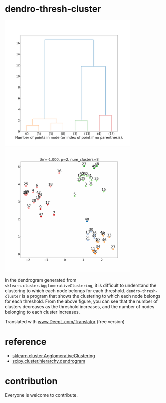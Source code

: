 # dendro-thresh-cluster

<p>
<img src='github/dendrogram.png' height=400px/>
<img src='github/scatter_with_text.gif' height=400px/>
</p>

<!---
sklearn の AgglomerativeClustering から生成した　dendrogram　では, threshold ごとに各 node が属する clustering が分かりにくい. dendro-thresh-cluster は threshold ごとに各 node が属する clustering を図示するプログラムである. 上の図から, threshold が増えるにつれ, cluster 数が少なくなり, それぞれの cluster に属する node の数が増えるのが分かる.
--->

In the dendrogram generated from `sklearn.cluster.AgglomerativeClustering`, it is difficult to understand the clustering to which each node belongs for each threshold. `dendro-thresh-cluster` is a program that shows the clustering to which each node belongs for each threshold. From the above figure, you can see that the number of clusters decreases as the threshold increases, and the number of nodes belonging to each cluster increases.

Translated with www.DeepL.com/Translator (free version)

# reference
- [sklearn.cluster.AgglomerativeClustering](https://scikit-learn.org/stable/modules/generated/sklearn.cluster.AgglomerativeClustering.html)
- [scipy.cluster.hierarchy.dendrogram](https://docs.scipy.org/doc/scipy/reference/generated/scipy.cluster.hierarchy.dendrogram.html#scipy.cluster.hierarchy.dendrogram)

# contribution
Everyone is welcome to contribute. 